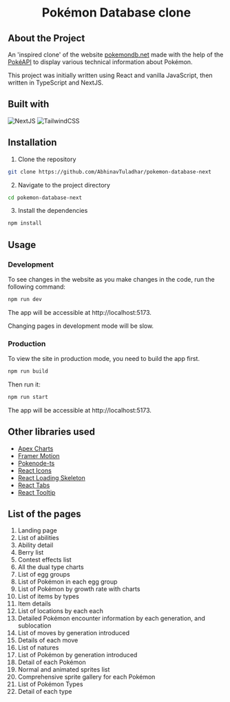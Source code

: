 <h1 style='text-align: center;'> Pokémon Database clone </h1>

## About the Project

An 'inspired clone' of the website [pokemondb.net](https://pokemondb.net/) made with the help of the [PokéAPI](https://pokeapi.co/) to display various technical information about Pokémon.

This project was initially written using React and vanilla JavaScript, then written in TypeScript and NextJS.

## Built with

![NextJS](https://img.shields.io/badge/next.js-000000?style=for-the-badge&logo=nextdotjs&logoColor=white)
![TailwindCSS](https://img.shields.io/badge/tailwindcss-%2338B2AC.svg?style=for-the-badge&logo=tailwind-css&logoColor=white)

## Installation

1. Clone the repository

```bash
git clone https://github.com/AbhinavTuladhar/pokemon-database-next
```

2. Navigate to the project directory

```bash
cd pokemon-database-next
```

3. Install the dependencies

```bash
npm install
```

## Usage

### Development

To see changes in the website as you make changes in the code, run the following command:

```bash
npm run dev
```

The app will be accessible at http://localhost:5173.

Changing pages in development mode will be slow.

### Production

To view the site in production mode, you need to build the app first.

```bash
npm run build
```

Then run it:

```bash
npm run start
```

The app will be accessible at http://localhost:5173.

## Other libraries used

- [Apex Charts](https://github.com/apexcharts/apexcharts.js)
- [Framer Motion](https://github.com/framer/motion)
- [Pokenode-ts](https://github.com/Gabb-c/pokenode-ts)
- [React Icons](https://github.com/react-icons/react-icons)
- [React Loading Skeleton](https://github.com/dvtng/react-loading-skeleton)
- [React Tabs](https://github.com/reactjs/react-tabs)
- [React Tooltip](https://github.com/ReactTooltip/react-tooltip)

## List of the pages

1. Landing page
2. List of abilities
3. Ability detail
4. Berry list
5. Contest effects list
6. All the dual type charts
7. List of egg groups
8. List of Pokémon in each egg group
9. List of Pokémon by growth rate with charts
10. List of items by types
11. Item details
12. List of locations by each each
13. Detailed Pokémon encounter information by each generation, and sublocation
14. List of moves by generation introduced
15. Details of each move
16. List of natures
17. List of Pokémon by generation introduced
18. Detail of each Pokémon
19. Normal and animated sprites list
20. Comprehensive sprite gallery for each Pokémon
21. List of Pokémon Types
22. Detail of each type
